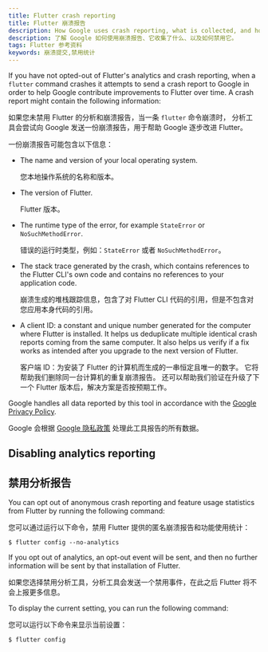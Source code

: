 ```yaml
---
title: Flutter crash reporting
title: Flutter 崩溃报告
description: How Google uses crash reporting, what is collected, and how to opt out.
description: 了解 Google 如何使用崩溃报告、它收集了什么、以及如何禁用它。
tags: Flutter 参考资料
keywords: 崩溃提交,禁用统计
---
```


If you have not opted-out of Flutter's analytics and crash reporting,
when a `flutter` command crashes it attempts to send a crash report
to Google in order to help Google contribute improvements to Flutter
over time. A crash report might contain the following information:

如果您未禁用 Flutter 的分析和崩溃报告，当一条 `flutter` 命令崩溃时，
分析工具会尝试向 Google 发送一份崩溃报告，用于帮助 Google 逐步改进 Flutter。

一份崩溃报告可能包含以下信息：

* The name and version of your local operating system.

  您本地操作系统的名称和版本。
    
* The version of Flutter.

  Flutter 版本。
    
* The runtime type of the error, for example `StateError` or 
  `NoSuchMethodError`.
  
  错误的运行时类型，例如：`StateError` 或者 `NoSuchMethodError`。
    
* The stack trace generated by the crash, which contains references to 
  the Flutter CLI's own code and contains no references to your application 
  code.
  
  崩溃生成的堆栈跟踪信息，包含了对 Flutter CLI 代码的引用，但是不包含对您应用本身代码的引用。
  
* A client ID: a constant and unique number generated for the
  computer where Flutter is installed.
  It helps us deduplicate multiple identical crash
  reports coming from the same computer.
  It also helps us verify if a fix works
  as intended after you upgrade to the next version of Flutter.
  
  客户端 ID：为安装了 Flutter 的计算机而生成的一串恒定且唯一的数字。
  它将帮助我们删除同一台计算机的重复崩溃报告。
  还可以帮助我们验证在升级了下一个 Flutter 版本后，解决方案是否按预期工作。

Google handles all data reported by this tool in accordance with the 
[Google Privacy Policy][].

Google 会根据 [Google 隐私政策][Google Privacy Policy]
处理此工具报告的所有数据。

## Disabling analytics reporting

## 禁用分析报告

You can opt out of anonymous crash reporting and feature
usage statistics from Flutter by running the following command:

您可以通过运行以下命令，禁用 Flutter 提供的匿名崩溃报告和功能使用统计：

```terminal
$ flutter config --no-analytics
```

If you opt out of analytics, an opt-out event will be sent,
and then no further information will be sent by that
installation of Flutter. 

如果您选择禁用分析工具，分析工具会发送一个禁用事件，在此之后 Flutter 将不会上报更多信息。

To display the current setting, you can run the following command:

您可以运行以下命令来显示当前设置：

```terminal
$ flutter config
```

[Google Privacy Policy]: https://policies.google.com/privacy

